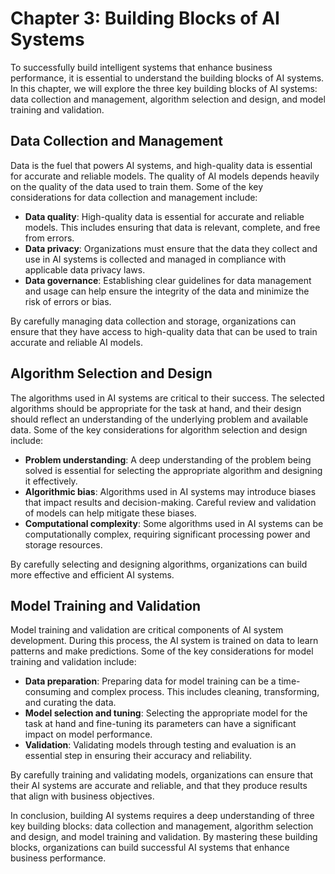 Chapter 3: Building Blocks of AI Systems
========================================

To successfully build intelligent systems that enhance business performance, it is essential to understand the building blocks of AI systems. In this chapter, we will explore the three key building blocks of AI systems: data collection and management, algorithm selection and design, and model training and validation.

Data Collection and Management
------------------------------

Data is the fuel that powers AI systems, and high-quality data is essential for accurate and reliable models. The quality of AI models depends heavily on the quality of the data used to train them. Some of the key considerations for data collection and management include:

* **Data quality**: High-quality data is essential for accurate and reliable models. This includes ensuring that data is relevant, complete, and free from errors.
* **Data privacy**: Organizations must ensure that the data they collect and use in AI systems is collected and managed in compliance with applicable data privacy laws.
* **Data governance**: Establishing clear guidelines for data management and usage can help ensure the integrity of the data and minimize the risk of errors or bias.

By carefully managing data collection and storage, organizations can ensure that they have access to high-quality data that can be used to train accurate and reliable AI models.

Algorithm Selection and Design
------------------------------

The algorithms used in AI systems are critical to their success. The selected algorithms should be appropriate for the task at hand, and their design should reflect an understanding of the underlying problem and available data. Some of the key considerations for algorithm selection and design include:

* **Problem understanding**: A deep understanding of the problem being solved is essential for selecting the appropriate algorithm and designing it effectively.
* **Algorithmic bias**: Algorithms used in AI systems may introduce biases that impact results and decision-making. Careful review and validation of models can help mitigate these biases.
* **Computational complexity**: Some algorithms used in AI systems can be computationally complex, requiring significant processing power and storage resources.

By carefully selecting and designing algorithms, organizations can build more effective and efficient AI systems.

Model Training and Validation
-----------------------------

Model training and validation are critical components of AI system development. During this process, the AI system is trained on data to learn patterns and make predictions. Some of the key considerations for model training and validation include:

* **Data preparation**: Preparing data for model training can be a time-consuming and complex process. This includes cleaning, transforming, and curating the data.
* **Model selection and tuning**: Selecting the appropriate model for the task at hand and fine-tuning its parameters can have a significant impact on model performance.
* **Validation**: Validating models through testing and evaluation is an essential step in ensuring their accuracy and reliability.

By carefully training and validating models, organizations can ensure that their AI systems are accurate and reliable, and that they produce results that align with business objectives.

In conclusion, building AI systems requires a deep understanding of three key building blocks: data collection and management, algorithm selection and design, and model training and validation. By mastering these building blocks, organizations can build successful AI systems that enhance business performance.
